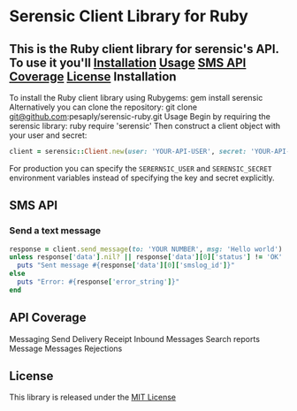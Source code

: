 Serensic Client Library for Ruby
=============================
This is the Ruby client library for serensic's API. To use it you'll
 [Installation](#installation)
 [Usage](#usage)
 [SMS API](#sms-api)
 [Coverage](#api-coverage)
 [License](#license)
Installation
------------
To install the Ruby client library using Rubygems:
   gem install serensic
Alternatively you can clone the repository:
git clone git@github.com:pesaply/serensic-ruby.git
Usage
Begin by requiring the serensic library:
ruby
require 'serensic'
Then construct a client object with your user and secret:
```ruby
client = serensic::Client.new(user: 'YOUR-API-USER', secret: 'YOUR-API-SECRET')
```
For production you can specify the `SERERNSIC_USER` and `SERENSIC_SECRET`
environment variables instead of specifying the key and secret explicitly.
## SMS API
### Send a text message

```ruby
response = client.send_message(to: 'YOUR NUMBER', msg: 'Hello world')
unless response['data'].nil? || response['data'][0]['status'] != 'OK'
  puts "Sent message #{response['data'][0]['smslog_id']}"
else
  puts "Error: #{response['error_string']}"
end
```
API Coverage
------------
 Messaging
 Send
 Delivery Receipt
 Inbound Messages
 Search
 reports
 Message
 Messages
 Rejections


License
-------
This library is released under the [MIT License][license]

[license]: LICENSE.txt
